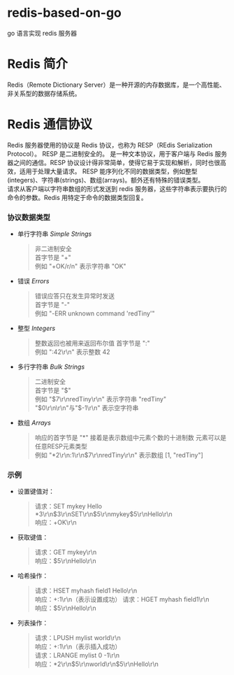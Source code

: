 # redis-based-on-go
go 语言实现 redis 服务器
# Redis 简介
Redis（Remote Dictionary Server）是一种开源的内存数据库，是一个高性能、非关系型的数据存储系统。
# Redis 通信协议
Redis 服务器使用的协议是 Redis 协议，也称为 RESP（REdis Serialization Protocol）。 RESP 是二进制安全的。
是一种文本协议，用于客户端与 Redis 服务器之间的通信。RESP 协议设计得非常简单，使得它易于实现和解析，同时也很高效，适用于处理大量请求。
RESP 能序列化不同的数据类型，例如整型(integers)、字符串(strings)、数组(arrays)。额外还有特殊的错误类型。  
请求从客户端以字符串数组的形式发送到 redis 服务器，这些字符串表示要执行的命令的参数。Redis 用特定于命令的数据类型回复。
### 协议数据类型
+ 单行字符串 *Simple Strings*
  > 非二进制安全  
  > 首字节是 "+"  
  > 例如 "+OK/r/n" 表示字符串 "OK"
+ 错误 *Errors*   
  > 错误应答只在发生异常时发送  
  > 首字节是 "-"  
  > 例如 "-ERR unknown command 'redTiny'"
+ 整型 *Integers*
  > 整数返回也被用来返回布尔值
  > 首字节是 ":"  
  > 例如 ":42\r\n" 表示整数 42
+ 多行字符串 *Bulk Strings*
  > 二进制安全  
  > 首字节是 "\$"  
  > 例如 "$7\r\nredTiny\r\n" 表示字符串 "redTiny"   "$0\r\n\r\n"与"$-1\r\n" 表示空字符串
+ 数组 *Arrays*
  > 响应的首字节是 "*" 接着是表示数组中元素个数的十进制数 元素可以是任意RESP元素类型  
  > 例如 "*2\r\n:1\r\n$7\r\nredTiny\r\n" 表示数组 [1, "redTiny"]
### 示例
+ 设置键值对：
  > 请求：SET mykey Hello   *3\r\n$3\r\nSET\r\n$5\r\nmykey$5\r\nHello\r\n  
  > 响应：+OK\r\n
+ 获取键值：
  > 请求：GET mykey\r\n  
  > 响应：$5\r\nHello\r\n
+ 哈希操作：
  > 请求：HSET myhash field1 Hello\r\n  
  > 响应：+:1\r\n（表示设置成功） 
  > 请求：HGET myhash field1\r\n  
  > 响应：$5\r\nHello\r\n
+ 列表操作：
  > 请求：LPUSH mylist world\r\n  
  > 响应：+:1\r\n（表示插入成功）  
  > 请求：LRANGE mylist 0 -1\r\n  
  > 响应：*2\r\n$5\r\nworld\r\n$5\r\nHello\r\n




